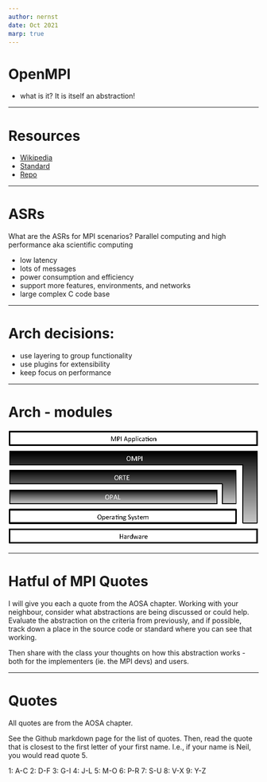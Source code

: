 ```yaml
---
author: nernst
date: Oct 2021
marp: true
---
```

# OpenMPI

- what is it? It is itself an abstraction! 

----
# Resources
* [Wikipedia](https://en.wikipedia.org/wiki/Message_Passing_Interface)
* [Standard](https://www.mpi-forum.org/docs/mpi-3.0/mpi30-report.pdf)
* [Repo](https://github.com/open-mpi/)

----
# ASRs
What are the ASRs for MPI scenarios? Parallel computing and high performance aka scientific computing

- low latency
- lots of messages 
- power consumption and efficiency
- support more features, environments, and networks 
- large complex C code base

----
# Arch decisions:
- use layering to group functionality
- use plugins for extensibility
- keep focus on performance

----
# Arch - modules
![](img/open-mpi-layers.png)

----
# Hatful of MPI Quotes
I will give you each a quote from the AOSA chapter. Working with your neighbour, consider what abstractions are being discussed or could help. Evaluate the abstraction on the criteria from previously, and if possible, track down a place in the source code or standard where you can see that working. 

Then share with the class your thoughts on how this abstraction works - both for the implementers (ie. the MPI devs) and users. 

----
# Quotes
All quotes are from the AOSA chapter.

See the Github markdown page[]() for the list of quotes. Then, read the quote that is closest to the first letter of your first name. I.e., if your name is Neil, you would read quote 5. 

1: A-C
2: D-F
3: G-I
4: J-L
5: M-O
6: P-R
7: S-U
8: V-X
9: Y-Z